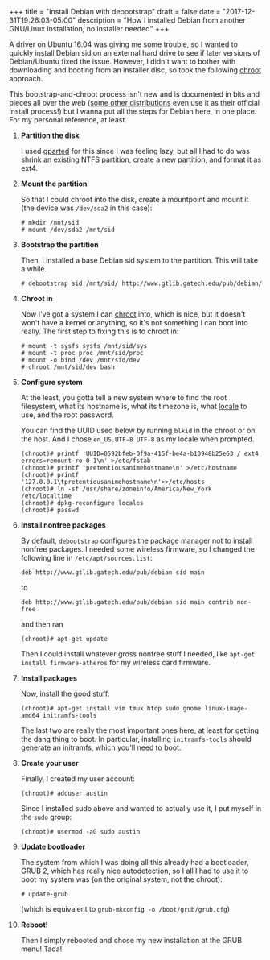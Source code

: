 +++
title = "Install Debian with debootstrap"
draft = false
date = "2017-12-31T19:26:03-05:00"
description = "How I installed Debian from another GNU/Linux installation, no installer needed"
+++

A driver on Ubuntu 16.04 was giving me some trouble, so I wanted to
quickly install Debian sid on an external hard drive to see if later
versions of Debian/Ubuntu fixed the issue. However, I didn't want to
bother with downloading and booting from an installer disc, so took the
following [chroot][1] approach.

This bootstrap-and-chroot process isn't new and is documented in bits
and pieces all over the web ([some other distributions][4] even use it
as their official install process!) but I wanna put all the steps for
Debian here, in one place. For my personal reference, at least.

 1. **Partition the disk**

    I used [gparted][2] for this since I was feeling lazy, but all I had
    to do was shrink an existing NTFS partition, create a new partition,
    and format it as ext4.

 2. **Mount the partition**

    So that I could chroot into the disk, create a mountpoint and mount
    it (the device was `/dev/sda2` in this case):

        # mkdir /mnt/sid
        # mount /dev/sda2 /mnt/sid

 3. **Bootstrap the partition**

    Then, I installed a base Debian sid system to the partition. This
    will take a while.

        # debootstrap sid /mnt/sid/ http://www.gtlib.gatech.edu/pub/debian/

 4. **Chroot in**

    Now I've got a system I can [chroot][1] into, which is nice, but it
    doesn't won't have a kernel or anything, so it's not something I can
    boot into really. The first step to fixing this is to chroot in:

        # mount -t sysfs sysfs /mnt/sid/sys
        # mount -t proc proc /mnt/sid/proc
        # mount -o bind /dev /mnt/sid/dev
        # chroot /mnt/sid/dev bash

 5. **Configure system**

    At the least, you gotta tell a new system where to find the root
    filesystem, what its hostname is, what its timezone is, what
    [locale][3] to use, and the root password.

    You can find the UUID used below by running `blkid` in the chroot or
    on the host. And I chose `en_US.UTF-8 UTF-8` as my locale when
    prompted.

        (chroot)# printf 'UUID=0592bfeb-0f9a-415f-be4a-b10948b25e63 / ext4 errors=remount-ro 0 1\n' >/etc/fstab
        (chroot)# printf 'pretentiousanimehostname\n' >/etc/hostname
        (chroot)# printf '127.0.0.1\tpretentiousanimehostname\n'>>/etc/hosts
        (chroot)# ln -sf /usr/share/zoneinfo/America/New_York /etc/localtime
        (chroot)# dpkg-reconfigure locales
        (chroot)# passwd

 6. **Install nonfree packages**

    By default, `debootstrap` configures the package manager not to
    install nonfree packages. I needed some wireless firmware, so I
    changed the following line in `/etc/apt/sources.list`:

        deb http://www.gtlib.gatech.edu/pub/debian sid main

     to

        deb http://www.gtlib.gatech.edu/pub/debian sid main contrib non-free

    and then ran

        (chroot)# apt-get update

    Then I could install whatever gross nonfree stuff I needed, like
    `apt-get install firmware-atheros` for my wireless card firmware.

 7. **Install packages**

    Now, install the good stuff:

        (chroot)# apt-get install vim tmux htop sudo gnome linux-image-amd64 initramfs-tools

    The last two are really the most important ones here, at least for
    getting the dang thing to boot. In particular, installing
    `initramfs-tools` should generate an initramfs, which you'll need to
    boot.

 8. **Create your user**

    Finally, I created my user account:

        (chroot)# adduser austin

    Since I installed sudo above and wanted to actually use it, I put
    myself in the `sudo` group:

        (chroot)# usermod -aG sudo austin

 9. **Update bootloader**

    The system from which I was doing all this already had a bootloader,
    GRUB 2, which has really nice autodetection, so I all I had to use
    it to boot my system was (on the original system, not the chroot):

        # update-grub

    (which is equivalent to `grub-mkconfig -o /boot/grub/grub.cfg`)

 10. **Reboot!**

     Then I simply rebooted and chose my new installation at the GRUB
     menu! Tada!

[1]: https://en.wikipedia.org/wiki/Chroot
[2]: https://gparted.org/
[3]: https://en.wikipedia.org/wiki/Locale_(computer_software)#POSIX_platforms
[4]: https://wiki.archlinux.org/index.php/installation_guide
